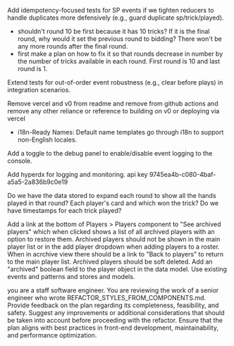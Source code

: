 Add idempotency-focused tests for SP events if we tighten reducers to handle duplicates more defensively (e.g., guard duplicate sp/trick/played).

- shouldn't round 10 be first because it has 10 tricks? If it is the final round, why would it set the previous round to bidding? There won't be any more rounds after the final round.
- first make a plan on how to fix it so that rounds decrease in number by the number of tricks available in each round. First round is 10 and last round is 1.

Extend tests for out-of-order event robustness (e.g., clear before plays) in integration scenarios.

Remove vercel and v0 from readme and remove from github actions and remove any other reliance or reference to building on v0 or deploying via vercel

- i18n-Ready Names: Default name templates go through i18n to support non-English locales.

Add a toggle to the debug panel to enable/disable event logging to the console.

Add hyperdx for logging and monitoring. api key 9745ea4b-c080-4baf-a5a5-2a836b9c0e19

Do we have the data stored to expand each round to show all the hands played in that round? Each player's card and which won the trick? Do we have timestamps for each trick played?

Add a link at the bottom of Players > Players component to "See archived players" which when clicked shows a list of all archived players with an option to restore them. Archived players should not be shown in the main player list or in the add player dropdown when adding players to a roster. When in acrchive view there should be a link to "Back to players" to return to the main player list.
Archived players should be soft deleted. Add an "archived" boolean field to the player object in the data model. Use existing events and patterns and stores and models.

you are a staff software engineer. You are reviewing the work of a senior engineer who wrote REFACTOR_STYLES_FROM_COMPONENTS.md. Provide feedback on the plan regarding its completeness, feasibility, and safety. Suggest any improvements or additional considerations that should be taken into account before proceeding with the refactor. Ensure that the plan aligns with best practices in front-end development, maintainability, and performance optimization.
